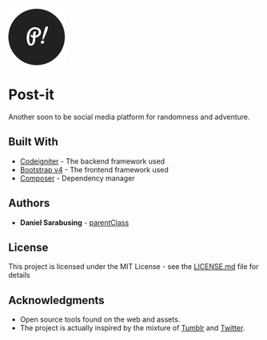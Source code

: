 ![Postit!](https://github.com/parentClass/postit/blob/master/assets/img/postit_113x113.png "Post-it!")  
# Post-it

Another soon to be social media platform for randomness and adventure.

## Built With

* [Codeigniter](http://www.codeigniter.com/) - The backend framework used
* [Bootstrap v4](https://v4-alpha.getbootstrap.com/) - The frontend framework used
* [Composer](https://getcomposer.org/) - Dependency manager

## Authors

* **Daniel Sarabusing** - [parentClass](https://github.com/parentClass)

## License

This project is licensed under the MIT License - see the [LICENSE.md](LICENSE.md) file for details

## Acknowledgments

* Open source tools found on the web and assets.
* The project is actually inspired by the mixture of [Tumblr](https://www.tumblr.com/login) and [Twitter](https://twitter.com/).
